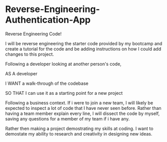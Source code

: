 # Reverse-Engineering-Authentication-App

Reverse Engineering Code!

I will be reverse engineering the starter code provided by my bootcamp and create a tutorial for the code and be adding instructions on how I could add changes to this project.

Following a developer looking at another person's code,

AS A developer

I WANT a walk-through of the codebase

SO THAT I can use it as a starting point for a new project

Following a business context. If i were to join a new team, I will likely be expected to inspect a lot of code that I have never seen before. Rather than having a team member explain every line, I will dissect the code by myself, saving any questions for a member of my team if i have any.

Rather then making a project demostrating my skills at coding. I want to demostate my ability to research and creativity in designing new ideas. 